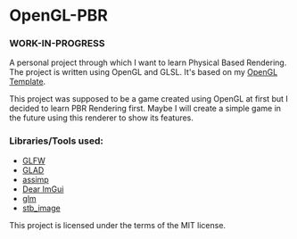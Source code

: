 # OpenGL-PBR
### **WORK-IN-PROGRESS**

A personal project through which I want to learn Physical Based Rendering.  
The project is written using OpenGL and GLSL. It's based on my [OpenGL Template](https://github.com/lumixem/OpenGL_Template).

This project was supposed to be a game created using OpenGL at first but I decided to learn PBR Rendering first. Maybe I will create a simple game in the future using
this renderer to show its features.

### Libraries/Tools used:
- [GLFW](https://www.glfw.org/)
- [GLAD](https://glad.dav1d.de/)
- [assimp](https://github.com/assimp/assimp)
- [Dear ImGui](https://github.com/ocornut/imgui)
- [glm](https://glm.g-truc.net/0.9.9/)
- [stb_image](https://github.com/nothings/stb)

This project is licensed under the terms of the MIT license.
